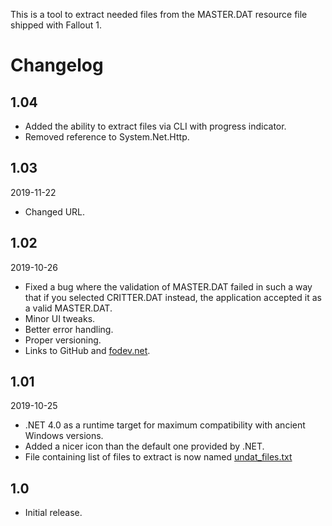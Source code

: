 This is a tool to extract needed files from the MASTER.DAT resource file shipped with Fallout 1.

# Changelog

## 1.04
* Added the ability to extract files via CLI with progress indicator.
* Removed reference to System.Net.Http.

## 1.03
2019-11-22
* Changed URL.

## 1.02
2019-10-26
* Fixed a bug where the validation of MASTER.DAT failed in such a way that if you selected CRITTER.DAT instead, the application accepted it as a valid MASTER.DAT.
* Minor UI tweaks.
* Better error handling.
* Proper versioning.
* Links to GitHub and [fodev.net](https://fodev.net).

## 1.01
2019-10-25
* .NET 4.0 as a runtime target for maximum compatibility with ancient Windows versions.
* Added a nicer icon than the default one provided by .NET.
* File containing list of files to extract is now named [undat_files.txt](../undat_files.txt)

## 1.0
* Initial release.
